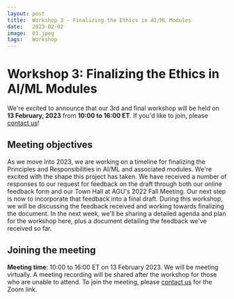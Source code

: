 ```yaml
---
layout: post
title:  Workshop 3 - Finalizing the Ethics in AI/ML Modules
date:   2023-02-02
image:  01.jpeg
tags:   Workshop
---
```


# Workshop 3: Finalizing the Ethics in AI/ML Modules
We're excited to announce that our 3rd and final workshop will be held on **13 February, 2023** from **10:00 to 16:00 ET**. If you'd like to join, please [contact us](mailto:kvrouwenvelder@agu.org)!

## Meeting objectives
As we move into 2023, we are working on a timeline for finalizing the Principles and Responsibilities in AI/ML and associated modules. 
We're excited with the shape this project has taken. We have received a number of responses to our request for feedback on the draft through both our online feedback form and our Town Hall at AGU's 2022 Fall Meeting. 
Our next step is now to incorporate that feedback into a final draft. 
During this workshop, we will be discussing the feedback received and working towards finalizing the document. 
In the next week, we'll be sharing a detailed agenda and plan for the workshop here, plus a document detailing the feedback we've received so far.

## Joining the meeting 
**Meeting time**: 10:00 to 16:00 ET on 13 February 2023.
We will be meeting virtually. A meeting recording will be shared after the workshop for those who are unable to attend. To join the meeting, please [contact us](mailto:kvrouwenvelder@agu.org) for the Zoom link. 


